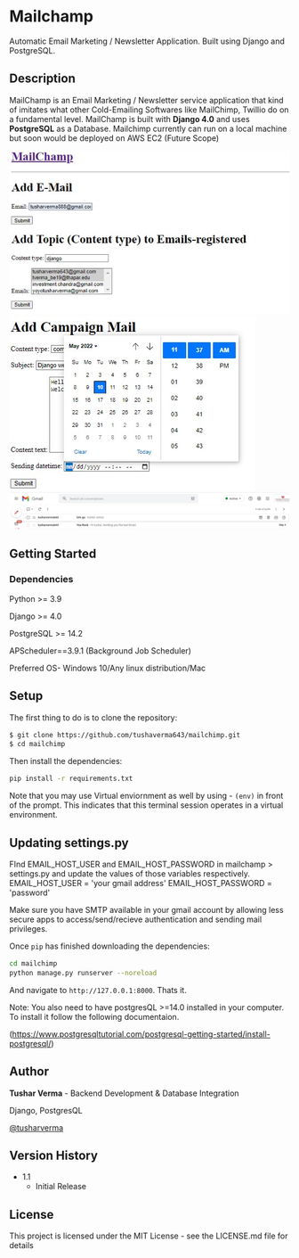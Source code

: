 # Mailchamp
Automatic Email Marketing / Newsletter Application. Built using Django and PostgreSQL.

## Description
MailChamp is an Email Marketing / Newsletter service application that kind of imitates what other Cold-Emailing Softwares like MailChimp, Twillio do on a fundamental level.
MailChamp is built with **Django 4.0** and uses **PostgreSQL** as a Database.
Mailchimp currently can run on a local machine but soon would be deployed on AWS EC2 (Future Scope)

![MailChamp Preview 1](Assets/mailchamp1.jpg)
![MailChamp Preview 2](Assets/mailchamp2.jpg)
![MailChamp Preview 3](Assets/recievedmails.jpg)

## Getting Started
### Dependencies
Python >= 3.9

Django >= 4.0

PostgreSQL >= 14.2

APScheduler==3.9.1 (Background Job Scheduler)

Preferred OS- Windows 10/Any linux distribution/Mac

## Setup

The first thing to do is to clone the repository:

```sh
$ git clone https://github.com/tushaverma643/mailchimp.git
$ cd mailchimp
```
Then install the dependencies:

```sh
pip install -r requirements.txt
```
Note that you may use Virtual enviornment as well by using -  `(env)` in front of the prompt. This indicates that this terminal
session operates in a virtual environment.

## Updating settings.py

FInd EMAIL_HOST_USER and  EMAIL_HOST_PASSWORD in mailchamp > settings.py and update the values of those variables respectively.
EMAIL_HOST_USER = 'your gmail address'
EMAIL_HOST_PASSWORD = 'password'

Make sure you have SMTP available in your gmail account by allowing less secure apps to access/send/recieve authentication and sending mail privileges.


Once `pip` has finished downloading the dependencies:
```sh
cd mailchimp
python manage.py runserver --noreload
```
And navigate to `http://127.0.0.1:8000`.
Thats it.

Note: You also need to have postgresQL >=14.0  installed in your computer. To install it follow the following documentaion.

(https://www.postgresqltutorial.com/postgresql-getting-started/install-postgresql/)

## Author
**Tushar Verma**  - Backend Development & Database Integration

Django, PostgresQL

[@tusharverma](https://www.linkedin.com/in/tusharverma643/)

## Version History
* 1.1
    * Initial Release
 

## License

This project is licensed under the MIT License - see the LICENSE.md file for details


